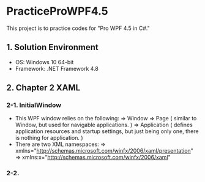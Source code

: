 # PracticeProWPF4.5
This project is to practice codes for "Pro WPF 4.5 in C#."

## 1. Solution Environment
- OS: Windows 10 64-bit
- Framework: .NET Framework 4.8

## 2. Chapter 2 XAML
### 2-1. InitialWindow
- This WPF window relies on the following:
=> Window
=> Page ( similar to Window, but used for navigable applications. )
=> Application ( defines application resources and startup settings, but just being only one, there is nothing for application. )
- There are two XML namespaces:
=> xmlns="http://schemas.microsoft.com/winfx/2006/xaml/presentation"
=> xmlns:x="http://schemas.microsoft.com/winfx/2006/xaml"
### 2-2. 